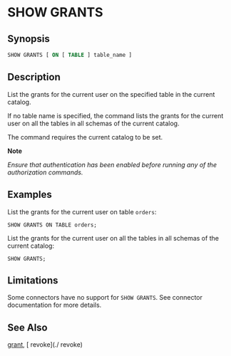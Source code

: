 SHOW GRANTS
===========

Synopsis
--------

``` sql
SHOW GRANTS [ ON [ TABLE ] table_name ]
```

Description
-----------

List the grants for the current user on the specified table in the current catalog.

If no table name is specified, the command lists the grants for the current user on all the tables in all schemas of the current catalog.

The command requires the current catalog to be set.


**Note**

*Ensure that authentication has been enabled before running any of the* *authorization commands.*

Examples
--------

List the grants for the current user on table `orders`:

    SHOW GRANTS ON TABLE orders;

List the grants for the current user on all the tables in all schemas of the current catalog:

    SHOW GRANTS;

Limitations
-----------

Some connectors have no support for `SHOW GRANTS`. See connector documentation for more details.

See Also
--------

[grant](./grant), [ revoke](./ revoke)
